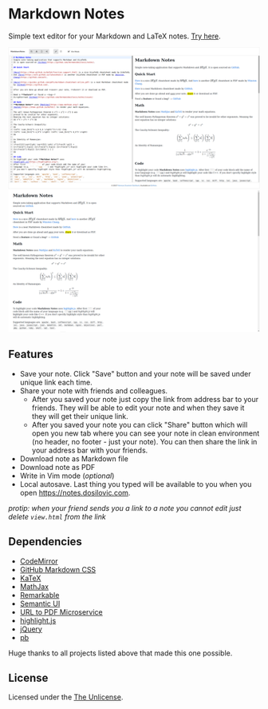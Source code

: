 # Markdown Notes

Simple text editor for your Markdown and LaTeX notes. [Try here](https://notes.dosilovic.com/?AJa14jr-DSbUkjcOMUDm_vpuWiZT).

![Screenshoot 01](https://raw.githubusercontent.com/hermanzdosilovic/notes/master/.github/screenshoot-01.png)
![Screenshoot 02](https://raw.githubusercontent.com/hermanzdosilovic/notes/master/.github/screenshoot-02.png)

## Features

* Save your note. Click "Save" button and your note will be saved under unique link each time.
* Share your note with friends and colleagues.
  * After you saved your note just copy the link from address bar to your friends. They will be able to edit your note
    and when they save it they will get their unique link.
  * After you saved your note you can click "Share" button which will open you new tab where you can see your note
    in clean environment (no header, no footer - just your note). You can then share the link in your
    address bar with your friends.
* Download note as Markdown file
* Download note as PDF
* Write in Vim mode (*optional*)
* Local autosave. Last thing you typed will be available to you when you open https://notes.dosilovic.com.

*protip: when your friend sends you a link to a note you cannot edit just delete `view.html` from 
the link*

## Dependencies

* [CodeMirror](https://codemirror.net/)
* [GitHub Markdown CSS](https://github.com/sindresorhus/github-markdown-css)
* [KaTeX](https://khan.github.io/KaTeX/)
* [MathJax](https://www.mathjax.org/)
* [Remarkable](https://github.com/jonschlinkert/remarkable)
* [Semantic UI](https://semantic-ui.com/)
* [URL to PDF Microservice](https://github.com/alvarcarto/url-to-pdf-api)
* [highlight.js](https://highlightjs.org/)
* [jQuery](https://jquery.com/)
* [pb](https://ptpb.pw/)

Huge thanks to all projects listed above that made this one possible.


## License

Licensed under the [The Unlicense](https://github.com/hermanzdosilovic/notes/blob/master/LICENSE).
